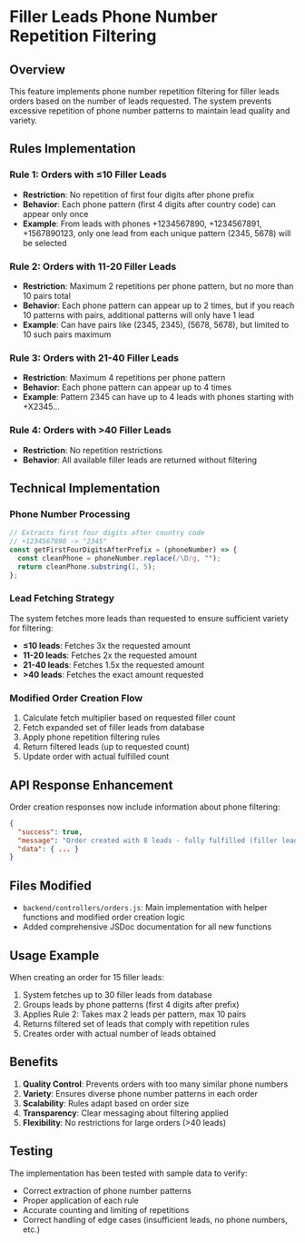 # Filler Leads Phone Number Repetition Filtering

## Overview

This feature implements phone number repetition filtering for filler leads orders based on the number of leads requested. The system prevents excessive repetition of phone number patterns to maintain lead quality and variety.

## Rules Implementation

### Rule 1: Orders with ≤10 Filler Leads

- **Restriction**: No repetition of first four digits after phone prefix
- **Behavior**: Each phone pattern (first 4 digits after country code) can appear only once
- **Example**: From leads with phones +1234567890, +1234567891, +1567890123, only one lead from each unique pattern (2345, 5678) will be selected

### Rule 2: Orders with 11-20 Filler Leads

- **Restriction**: Maximum 2 repetitions per phone pattern, but no more than 10 pairs total
- **Behavior**: Each phone pattern can appear up to 2 times, but if you reach 10 patterns with pairs, additional patterns will only have 1 lead
- **Example**: Can have pairs like (2345, 2345), (5678, 5678), but limited to 10 such pairs maximum

### Rule 3: Orders with 21-40 Filler Leads

- **Restriction**: Maximum 4 repetitions per phone pattern
- **Behavior**: Each phone pattern can appear up to 4 times
- **Example**: Pattern 2345 can have up to 4 leads with phones starting with +X2345...

### Rule 4: Orders with >40 Filler Leads

- **Restriction**: No repetition restrictions
- **Behavior**: All available filler leads are returned without filtering

## Technical Implementation

### Phone Number Processing

```javascript
// Extracts first four digits after country code
// +1234567890 -> "2345"
const getFirstFourDigitsAfterPrefix = (phoneNumber) => {
  const cleanPhone = phoneNumber.replace(/\D/g, "");
  return cleanPhone.substring(1, 5);
};
```

### Lead Fetching Strategy

The system fetches more leads than requested to ensure sufficient variety for filtering:

- **≤10 leads**: Fetches 3x the requested amount
- **11-20 leads**: Fetches 2x the requested amount
- **21-40 leads**: Fetches 1.5x the requested amount
- **>40 leads**: Fetches the exact amount requested

### Modified Order Creation Flow

1. Calculate fetch multiplier based on requested filler count
2. Fetch expanded set of filler leads from database
3. Apply phone repetition filtering rules
4. Return filtered leads (up to requested count)
5. Update order with actual fulfilled count

## API Response Enhancement

Order creation responses now include information about phone filtering:

```json
{
  "success": true,
  "message": "Order created with 8 leads - fully fulfilled (filler leads: max 2 repetitions per phone pattern, max 10 pairs)",
  "data": { ... }
}
```

## Files Modified

- `backend/controllers/orders.js`: Main implementation with helper functions and modified order creation logic
- Added comprehensive JSDoc documentation for all new functions

## Usage Example

When creating an order for 15 filler leads:

1. System fetches up to 30 filler leads from database
2. Groups leads by phone patterns (first 4 digits after prefix)
3. Applies Rule 2: Takes max 2 leads per pattern, max 10 pairs
4. Returns filtered set of leads that comply with repetition rules
5. Creates order with actual number of leads obtained

## Benefits

1. **Quality Control**: Prevents orders with too many similar phone numbers
2. **Variety**: Ensures diverse phone number patterns in each order
3. **Scalability**: Rules adapt based on order size
4. **Transparency**: Clear messaging about filtering applied
5. **Flexibility**: No restrictions for large orders (>40 leads)

## Testing

The implementation has been tested with sample data to verify:

- Correct extraction of phone number patterns
- Proper application of each rule
- Accurate counting and limiting of repetitions
- Correct handling of edge cases (insufficient leads, no phone numbers, etc.)
